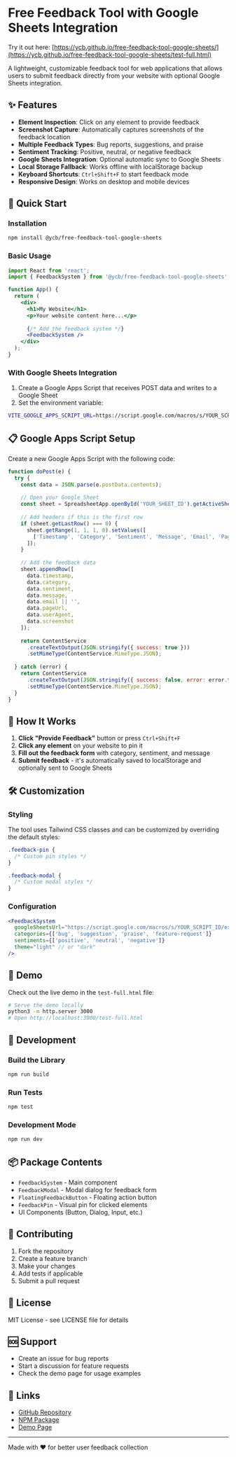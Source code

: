 # Free Feedback Tool with Google Sheets Integration

Try it out here: [https://ycb.github.io/free-feedback-tool-google-sheets/](https://ycb.github.io/free-feedback-tool-google-sheets/test-full.html)

A lightweight, customizable feedback tool for web applications that allows users to submit feedback directly from your website with optional Google Sheets integration.

## ✨ Features

- **Element Inspection**: Click on any element to provide feedback
- **Screenshot Capture**: Automatically captures screenshots of the feedback location
- **Multiple Feedback Types**: Bug reports, suggestions, and praise
- **Sentiment Tracking**: Positive, neutral, or negative feedback
- **Google Sheets Integration**: Optional automatic sync to Google Sheets
- **Local Storage Fallback**: Works offline with localStorage backup
- **Keyboard Shortcuts**: `Ctrl+Shift+F` to start feedback mode
- **Responsive Design**: Works on desktop and mobile devices

## 🚀 Quick Start

### Installation

```bash
npm install @ycb/free-feedback-tool-google-sheets
```

### Basic Usage

```jsx
import React from 'react';
import { FeedbackSystem } from '@ycb/free-feedback-tool-google-sheets';

function App() {
  return (
    <div>
      <h1>My Website</h1>
      <p>Your website content here...</p>
      
      {/* Add the feedback system */}
      <FeedbackSystem />
    </div>
  );
}
```

### With Google Sheets Integration

1. Create a Google Apps Script that receives POST data and writes to a Google Sheet
2. Set the environment variable:

```bash
VITE_GOOGLE_APPS_SCRIPT_URL=https://script.google.com/macros/s/YOUR_SCRIPT_ID/exec
```

## 📋 Google Apps Script Setup

Create a new Google Apps Script with the following code:

```javascript
function doPost(e) {
  try {
    const data = JSON.parse(e.postData.contents);
    
    // Open your Google Sheet
    const sheet = SpreadsheetApp.openById('YOUR_SHEET_ID').getActiveSheet();
    
    // Add headers if this is the first row
    if (sheet.getLastRow() === 0) {
      sheet.getRange(1, 1, 1, 8).setValues([
        ['Timestamp', 'Category', 'Sentiment', 'Message', 'Email', 'Page URL', 'User Agent', 'Screenshot']
      ]);
    }
    
    // Add the feedback data
    sheet.appendRow([
      data.timestamp,
      data.category,
      data.sentiment,
      data.message,
      data.email || '',
      data.pageUrl,
      data.userAgent,
      data.screenshot
    ]);
    
    return ContentService
      .createTextOutput(JSON.stringify({ success: true }))
      .setMimeType(ContentService.MimeType.JSON);
      
  } catch (error) {
    return ContentService
      .createTextOutput(JSON.stringify({ success: false, error: error.toString() }))
      .setMimeType(ContentService.MimeType.JSON);
  }
}
```

## 🎯 How It Works

1. **Click "Provide Feedback"** button or press `Ctrl+Shift+F`
2. **Click any element** on your website to pin it
3. **Fill out the feedback form** with category, sentiment, and message
4. **Submit feedback** - it's automatically saved to localStorage and optionally sent to Google Sheets

## 🛠️ Customization

### Styling

The tool uses Tailwind CSS classes and can be customized by overriding the default styles:

```css
.feedback-pin {
  /* Custom pin styles */
}

.feedback-modal {
  /* Custom modal styles */
}
```

### Configuration

```jsx
<FeedbackSystem
  googleSheetsUrl="https://script.google.com/macros/s/YOUR_SCRIPT_ID/exec"
  categories={['bug', 'suggestion', 'praise', 'feature-request']}
  sentiments={['positive', 'neutral', 'negative']}
  theme="light" // or "dark"
/>
```

## 📱 Demo

Check out the live demo in the `test-full.html` file:

```bash
# Serve the demo locally
python3 -m http.server 3000
# Open http://localhost:3000/test-full.html
```

## 🔧 Development

### Build the Library

```bash
npm run build
```

### Run Tests

```bash
npm test
```

### Development Mode

```bash
npm run dev
```

## 📦 Package Contents

- `FeedbackSystem` - Main component
- `FeedbackModal` - Modal dialog for feedback form
- `FloatingFeedbackButton` - Floating action button
- `FeedbackPin` - Visual pin for clicked elements
- UI Components (Button, Dialog, Input, etc.)

## 🤝 Contributing

1. Fork the repository
2. Create a feature branch
3. Make your changes
4. Add tests if applicable
5. Submit a pull request

## 📄 License

MIT License - see LICENSE file for details

## 🆘 Support

- Create an issue for bug reports
- Start a discussion for feature requests
- Check the demo page for usage examples

## 🔗 Links

- [GitHub Repository](https://github.com/ycb/free-feedback-tool-google-sheets)
- [NPM Package](https://www.npmjs.com/package/@ycb/free-feedback-tool-google-sheets)
- [Demo Page](./test-full.html)

---

Made with ❤️ for better user feedback collection
